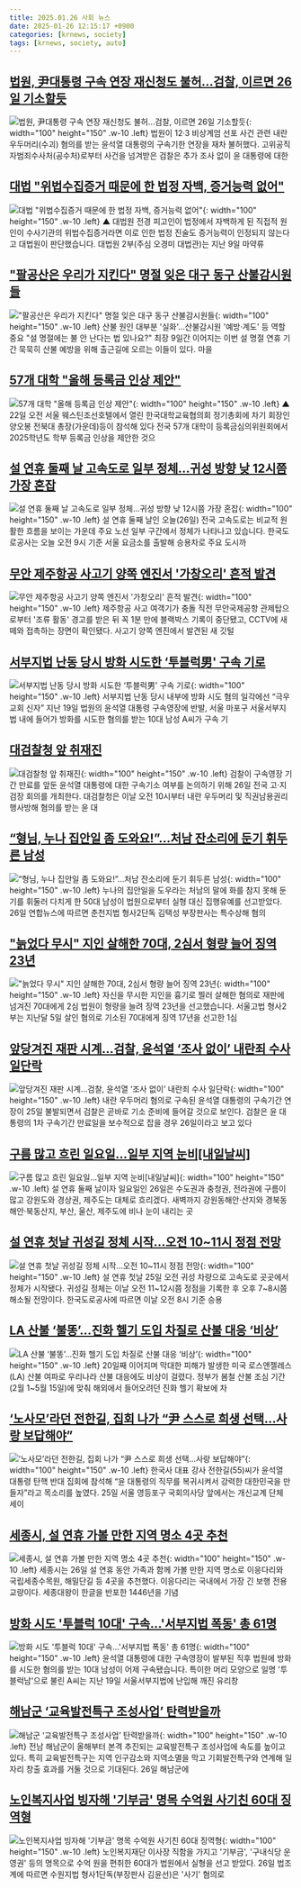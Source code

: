 ```yaml
---
title: 2025.01.26 사회 뉴스
date: 2025-01-26 12:15:17 +0900
categories: [krnews, society]
tags: [krnews, society, auto]
---
```

## [법원, 尹대통령 구속 연장 재신청도 불허…검찰, 이르면 26일 기소할듯](https://n.news.naver.com/mnews/article/020/0003612191)

![법원, 尹대통령 구속 연장 재신청도 불허…검찰, 이르면 26일 기소할듯](https://mimgnews.pstatic.net/image/origin/020/2025/01/25/3612191.jpg?type=nf220_150){: width="100" height="150" .w-10 .left}
법원이 12·3 비상계엄 선포 사건 관련 내란 우두머리(수괴) 혐의를 받는 윤석열 대통령의 구속기한 연장을 재차 불허했다. 고위공직자범죄수사처(공수처)로부터 사건을 넘겨받은 검찰은 추가 조사 없이 윤 대통령에 대한

## [대법 "위법수집증거 때문에 한 법정 자백, 증거능력 없어"](https://n.news.naver.com/mnews/article/055/0001226845)

![대법 "위법수집증거 때문에 한 법정 자백, 증거능력 없어"](https://mimgnews.pstatic.net/image/origin/055/2025/01/26/1226845.jpg?type=nf220_150){: width="100" height="150" .w-10 .left}
▲ 대법원 전경 피고인이 법정에서 자백하게 된 직접적 원인이 수사기관의 위법수집증거라면 이로 인한 법정 진술도 증거능력이 인정되지 않는다고 대법원이 판단했습니다. 대법원 2부(주심 오경미 대법관)는 지난 9일 마약류

## ["팔공산은 우리가 지킨다" 명절 잊은 대구 동구 산불감시원들](https://n.news.naver.com/mnews/article/001/0015180871)

!["팔공산은 우리가 지킨다" 명절 잊은 대구 동구 산불감시원들](https://mimgnews.pstatic.net/image/origin/001/2025/01/25/15180871.jpg?type=nf220_150){: width="100" height="150" .w-10 .left}
산불 원인 대부분 '실화'…산불감시원 '예방·계도' 등 역할 중요 "설 명절에는 불 안 난다는 법 있나요?" 최장 9일간 이어지는 이번 설 명절 연휴 기간 묵묵히 산불 예방을 위해 출근길에 오르는 이들이 있다. 마을

## [57개 대학 "올해 등록금 인상 제안"](https://n.news.naver.com/mnews/article/055/0001226828)

![57개 대학 "올해 등록금 인상 제안"](https://mimgnews.pstatic.net/image/origin/055/2025/01/26/1226828.jpg?type=nf220_150){: width="100" height="150" .w-10 .left}
▲ 22일 오전 서울 웨스틴조선호텔에서 열린 한국대학교육협의회 정기총회에 차기 회장인 양오봉 전북대 총장(가운데)등이 참석해 있다 전국 57개 대학이 등록금심의위원회에서 2025학년도 학부 등록금 인상을 제안한 것으

## [설 연휴 둘째 날 고속도로 일부 정체…귀성 방향 낮 12시쯤 가장 혼잡](https://n.news.naver.com/mnews/article/056/0011881953)

![설 연휴 둘째 날 고속도로 일부 정체…귀성 방향 낮 12시쯤 가장 혼잡](https://mimgnews.pstatic.net/image/origin/056/2025/01/26/11881953.jpg?type=nf220_150){: width="100" height="150" .w-10 .left}
설 연휴 둘째 날인 오늘(26일) 전국 고속도로는 비교적 원활한 흐름을 보이는 가운데 주요 노선 일부 구간에서 정체가 나타나고 있습니다. 한국도로공사는 오늘 오전 9시 기준 서울 요금소를 출발해 승용차로 주요 도시까

## [무안 제주항공 사고기 양쪽 엔진서 '가창오리' 흔적 발견](https://n.news.naver.com/mnews/article/088/0000928023)

![무안 제주항공 사고기 양쪽 엔진서 '가창오리' 흔적 발견](https://mimgnews.pstatic.net/image/origin/088/2025/01/25/928023.jpg?type=nf220_150){: width="100" height="150" .w-10 .left}
제주항공 사고 여객기가 충돌 직전 무안국제공항 관제탑으로부터 '조류 활동' 경고를 받은 뒤 꼭 1분 만에 블랙박스 기록이 중단됐고, CCTV에 새 떼와 접촉하는 장면이 확인됐다. 사고기 양쪽 엔진에서 발견된 새 깃털

## [서부지법 난동 당시 방화 시도한 ‘투블럭男' 구속 기로](https://n.news.naver.com/mnews/article/023/0003884734)

![서부지법 난동 당시 방화 시도한 ‘투블럭男' 구속 기로](https://mimgnews.pstatic.net/image/origin/023/2025/01/25/3884734.jpg?type=nf220_150){: width="100" height="150" .w-10 .left}
서부지법 난동 당시 내부에 방화 시도 혐의 일각에선 “극우 교회 신자” 지난 19일 법원의 윤석열 대통령 구속영장에 반발, 서울 마포구 서울서부지법 내에 들어가 방화를 시도한 혐의를 받는 10대 남성 A씨가 구속 기

## [대검찰청 앞 취재진](https://n.news.naver.com/mnews/article/421/0008044353)

![대검찰청 앞 취재진](https://mimgnews.pstatic.net/image/origin/421/2025/01/26/8044353.jpg?type=nf220_150){: width="100" height="150" .w-10 .left}
검찰이 구속영장 기간 만료를 앞둔 윤석열 대통령에 대한 구속기소 여부를 논의하기 위해 26일 전국 고·지검장 회의를 개최한다. 대검찰청은 이날 오전 10시부터 내란 우두머리 및 직권남용권리행사방해 혐의를 받는 윤 대

## [“형님, 누나 집안일 좀 도와요!”…처남 잔소리에 둔기 휘두른 남성](https://n.news.naver.com/mnews/article/009/0005435009)

![“형님, 누나 집안일 좀 도와요!”…처남 잔소리에 둔기 휘두른 남성](https://mimgnews.pstatic.net/image/origin/009/2025/01/26/5435009.jpg?type=nf220_150){: width="100" height="150" .w-10 .left}
누나의 집안일을 도우라는 처남의 말에 화를 참지 못해 둔기를 휘둘러 다치게 한 50대 남성이 법원으로부터 실형 대신 집행유예를 선고받았다. 26일 연합뉴스에 따르면 춘천지법 형사2단독 김택성 부장판사는 특수상해 혐의

## ["늙었다 무시" 지인 살해한 70대, 2심서 형량 늘어 징역 23년](https://n.news.naver.com/mnews/article/214/0001402315)

!["늙었다 무시" 지인 살해한 70대, 2심서 형량 늘어 징역 23년](https://mimgnews.pstatic.net/image/origin/214/2025/01/26/1402315.jpg?type=nf220_150){: width="100" height="150" .w-10 .left}
자신을 무시한 지인을 흉기로 찔러 살해한 혐의로 재판에 넘겨진 70대에게 2심 법원이 형량을 늘려 징역 23년을 선고했습니다. 서울고법 형사2부는 지난달 5일 살인 혐의로 기소된 70대에게 징역 17년을 선고한 1심

## [앞당겨진 재판 시계…검찰, 윤석열 ‘조사 없이’ 내란죄 수사 일단락](https://n.news.naver.com/mnews/article/028/0002728449)

![앞당겨진 재판 시계…검찰, 윤석열 ‘조사 없이’ 내란죄 수사 일단락](https://mimgnews.pstatic.net/image/origin/028/2025/01/25/2728449.jpg?type=nf220_150){: width="100" height="150" .w-10 .left}
내란 우두머리 혐의로 구속된 윤석열 대통령의 구속기간 연장이 25일 불발되면서 검찰은 곧바로 기소 준비에 들어갈 것으로 보인다. 검찰은 윤 대통령의 1차 구속기간 만료일을 보수적으로 잡을 경우 26일이라고 보고 있다

## [구름 많고 흐린 일요일…일부 지역 눈비[내일날씨]](https://n.news.naver.com/mnews/article/277/0005538853)

![구름 많고 흐린 일요일…일부 지역 눈비[내일날씨]](https://mimgnews.pstatic.net/image/origin/277/2025/01/25/5538853.jpg?type=nf220_150){: width="100" height="150" .w-10 .left}
설 연휴 둘째 날이자 일요일인 26일은 수도권과 충청권, 전라권에 구름이 많고 강원도와 경상권, 제주도는 대체로 흐리겠다. 새벽까지 강원동해안·산지와 경북동해안·북동산지, 부산, 울산, 제주도에 비나 눈이 내리는 곳

## [설 연휴 첫날 귀성길 정체 시작…오전 10~11시 정점 전망](https://n.news.naver.com/mnews/article/005/0001753977)

![설 연휴 첫날 귀성길 정체 시작…오전 10~11시 정점 전망](https://mimgnews.pstatic.net/image/origin/005/2025/01/25/1753977.jpg?type=nf220_150){: width="100" height="150" .w-10 .left}
설 연휴 첫날 25일 오전 귀성 차량으로 고속도로 곳곳에서 정체가 시작됐다. 귀성길 정체는 이날 오전 11~12시쯤 정점을 기록한 후 오후 7~8시쯤 해소될 전망이다. 한국도로공사에 따르면 이날 오전 8시 기준 승용

## [LA 산불 ‘불똥’…진화 헬기 도입 차질로 산불 대응 ‘비상’](https://n.news.naver.com/mnews/article/081/0003513917)

![LA 산불 ‘불똥’…진화 헬기 도입 차질로 산불 대응 ‘비상’](https://mimgnews.pstatic.net/image/origin/081/2025/01/26/3513917.jpg?type=nf220_150){: width="100" height="150" .w-10 .left}
20일째 이어지며 막대한 피해가 발생한 미국 로스앤젤레스(LA) 산불 여파로 우리나라 산불 대응에도 비상이 걸렸다. 정부가 봄철 산불 조심 기간(2월 1~5월 15일)에 맞춰 해외에서 들어오려던 진화 헬기 확보에 차

## [‘노사모’라던 전한길, 집회 나가 “尹 스스로 희생 선택…사랑 보답해야”](https://n.news.naver.com/mnews/article/081/0003513895)

![‘노사모’라던 전한길, 집회 나가 “尹 스스로 희생 선택…사랑 보답해야”](https://mimgnews.pstatic.net/image/origin/081/2025/01/26/3513895.jpg?type=nf220_150){: width="100" height="150" .w-10 .left}
한국사 대표 강사 전한길(55)씨가 윤석열 대통령 탄핵 반대 집회에 참석해 “윤 대통령의 직무를 복귀시켜서 강력한 대한민국을 만들자”라고 목소리를 높였다. 25일 서울 영등포구 국회의사당 앞에서는 개신교계 단체 세이

## [세종시, 설 연휴 가볼 만한 지역 명소 4곳 추천](https://n.news.naver.com/mnews/article/005/0001754027)

![세종시, 설 연휴 가볼 만한 지역 명소 4곳 추천](https://mimgnews.pstatic.net/image/origin/005/2025/01/26/1754027.jpg?type=nf220_150){: width="100" height="150" .w-10 .left}
세종시는 26일 설 연휴 동안 가족과 함께 가볼 만한 지역 명소로 이응다리와 국립세종수목원, 해밀단길 등 4곳을 추천했다. 이응다리는 국내에서 가장 긴 보행 전용 교량이다. 세종대왕이 한글을 반포한 1446년을 기념

## [방화 시도 '투블럭 10대' 구속…'서부지법 폭동' 총 61명](https://n.news.naver.com/mnews/article/437/0000428055)

![방화 시도 '투블럭 10대' 구속…'서부지법 폭동' 총 61명](https://mimgnews.pstatic.net/image/origin/437/2025/01/26/428055.jpg?type=nf220_150){: width="100" height="150" .w-10 .left}
윤석열 대통령에 대한 구속영장이 발부된 직후 법원에 방화를 시도한 혐의를 받는 10대 남성이 어제 구속됐습니다. 특이한 머리 모양으로 일명 '투블럭남'으로 불린 A씨는 지난 19일 서울서부지법에 난입해 깨진 유리창

## [해남군 ‘교육발전특구 조성사업’ 탄력받을까](https://n.news.naver.com/mnews/article/081/0003513900)

![해남군 ‘교육발전특구 조성사업’ 탄력받을까](https://mimgnews.pstatic.net/image/origin/081/2025/01/26/3513900.jpg?type=nf220_150){: width="100" height="150" .w-10 .left}
전남 해남군이 올해부터 본격 추진되는 교육발전특구 조성사업에 속도를 높이고 있다. 특히 교육발전특구는 지역 인구감소와 지역소멸을 막고 기회발전특구와 연계해 일자리 창출 효과를 거둘 것으로 기대된다. 26일 해남군에

## [노인복지사업 빙자해 '기부금' 명목 수억원 사기친 60대 징역형](https://n.news.naver.com/mnews/article/421/0008044211)

![노인복지사업 빙자해 '기부금' 명목 수억원 사기친 60대 징역형](https://mimgnews.pstatic.net/image/origin/421/2025/01/26/8044211.jpg?type=nf220_150){: width="100" height="150" .w-10 .left}
노인복지재단 이사장 직함을 가지고 '기부금', '구내식당 운영권' 등의 명목으로 수억 원을 편취한 60대가 법원에서 실형을 선고 받았다. 26일 법조계에 따르면 수원지법 형사1단독(부장판사 김윤선)은 '사기' 혐의로

